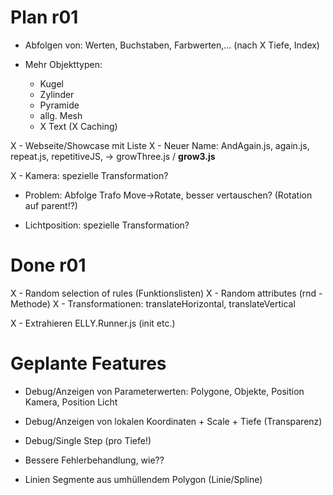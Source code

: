 Plan r01
========
- Abfolgen von: Werten, Buchstaben, Farbwerten,... (nach  X Tiefe, Index)

- Mehr Objekttypen: 
  - Kugel
  - Zylinder
  - Pyramide
  - allg. Mesh
  - X Text (X Caching)

X - Webseite/Showcase mit Liste
X - Neuer Name: AndAgain.js, again.js, repeat.js, repetitiveJS, -> growThree.js / ****grow3.js****

X - Kamera: spezielle Transformation?

- Problem: Abfolge Trafo Move->Rotate, besser vertauschen? (Rotation auf parent!?)

- Lichtposition: spezielle Transformation?


Done r01
========
X - Random selection of rules (Funktionslisten)
X - Random attributes (rnd - Methode)
X - Transformationen: translateHorizontal, translateVertical

X - Extrahieren ELLY.Runner.js (init etc.)


Geplante Features
=================
- Debug/Anzeigen von Parameterwerten: Polygone, Objekte, Position Kamera, Position Licht
- Debug/Anzeigen von lokalen Koordinaten + Scale + Tiefe (Transparenz)
- Debug/Single Step (pro Tiefe!)

- Bessere Fehlerbehandlung, wie??
- Linien Segmente aus umhüllendem Polygon (Linie/Spline)